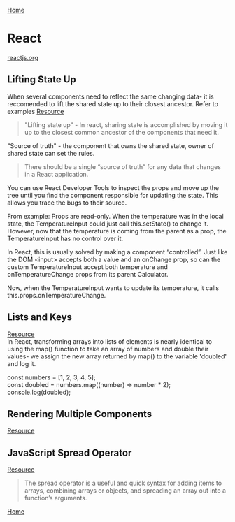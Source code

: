[Home](README.md)

# React

[reactjs.org](https://reactjs.org/docs/lifting-state-up.html)

## Lifting State Up

When several components need to reflect the same changing data- it is reccomended to lift the shared state up to their closest ancestor. Refer to examples [Resource](https://reactjs.org/docs/lifting-state-up.html)  

>"Lifting state up" - In react, sharing state is accomplished by moving it up to the closest common ancestor of the components that need it. 

"Source of truth" - the component that owns the shared state, owner of shared state can set the rules.  

>There should be a single “source of truth” for any data that changes in a React application.  

You can use React Developer Tools to inspect the props and move up the tree until you find the component responsible for updating the state. This allows you trace the bugs to their source.

From example: Props are read-only. When the temperature was in the local state, the TemperatureInput could just call this.setState() to change it. However, now that the temperature is coming from the parent as a prop, the TemperatureInput has no control over it.  

In React, this is usually solved by making a component “controlled”. Just like the DOM \<input> accepts both a value and an onChange prop, so can the custom TemperatureInput accept both temperature and onTemperatureChange props from its parent Calculator.  

Now, when the TemperatureInput wants to update its temperature, it calls this.props.onTemperatureChange.  

## Lists and Keys

[Resource](https://reactjs.org/docs/lists-and-keys.html)  
In React, transforming arrays into lists of elements is nearly identical to using the map() function to take an array of numbers and double their values- we assign the new array returned by map() to the variable 'doubled' and log it.  

const numbers = [1, 2, 3, 4, 5];  
const doubled = numbers.map((number) => number * 2);  
console.log(doubled);  

## Rendering Multiple Components

[Resource](https://reactjs.org/tutorial/tutorial.html)  

## JavaScript Spread Operator

[Resource](https://medium.com/coding-at-dawn/how-to-use-the-spread-operator-in-javascript-b9e4a8b06fab)  

>The spread operator is a useful and quick syntax for adding items to arrays, combining arrays or objects, and spreading an array out into a function’s arguments.

[Home](README.md)


